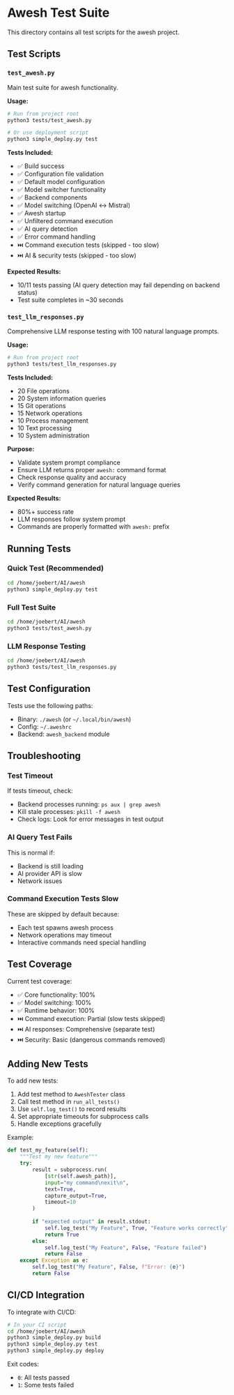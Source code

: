 # Awesh Test Suite

This directory contains all test scripts for the awesh project.

## Test Scripts

### `test_awesh.py`
Main test suite for awesh functionality.

**Usage:**
```bash
# Run from project root
python3 tests/test_awesh.py

# Or use deployment script
python3 simple_deploy.py test
```

**Tests Included:**
- ✅ Build success
- ✅ Configuration file validation
- ✅ Default model configuration
- ✅ Model switcher functionality
- ✅ Backend components
- ✅ Model switching (OpenAI ↔ Mistral)
- ✅ Awesh startup
- ✅ Unfiltered command execution
- ✅ AI query detection
- ✅ Error command handling
- ⏭️ Command execution tests (skipped - too slow)
- ⏭️ AI & security tests (skipped - too slow)

**Expected Results:**
- 10/11 tests passing (AI query detection may fail depending on backend status)
- Test suite completes in ~30 seconds

### `test_llm_responses.py`
Comprehensive LLM response testing with 100 natural language prompts.

**Usage:**
```bash
# Run from project root
python3 tests/test_llm_responses.py
```

**Tests Included:**
- 20 File operations
- 20 System information queries
- 15 Git operations
- 15 Network operations
- 10 Process management
- 10 Text processing
- 10 System administration

**Purpose:**
- Validate system prompt compliance
- Ensure LLM returns proper `awesh:` command format
- Check response quality and accuracy
- Verify command generation for natural language queries

**Expected Results:**
- 80%+ success rate
- LLM responses follow system prompt
- Commands are properly formatted with `awesh:` prefix

## Running Tests

### Quick Test (Recommended)
```bash
cd /home/joebert/AI/awesh
python3 simple_deploy.py test
```

### Full Test Suite
```bash
cd /home/joebert/AI/awesh
python3 tests/test_awesh.py
```

### LLM Response Testing
```bash
cd /home/joebert/AI/awesh
python3 tests/test_llm_responses.py
```

## Test Configuration

Tests use the following paths:
- Binary: `./awesh` (or `~/.local/bin/awesh`)
- Config: `~/.aweshrc`
- Backend: `awesh_backend` module

## Troubleshooting

### Test Timeout
If tests timeout, check:
- Backend processes running: `ps aux | grep awesh`
- Kill stale processes: `pkill -f awesh`
- Check logs: Look for error messages in test output

### AI Query Test Fails
This is normal if:
- Backend is still loading
- AI provider API is slow
- Network issues

### Command Execution Tests Slow
These are skipped by default because:
- Each test spawns awesh process
- Network operations may timeout
- Interactive commands need special handling

## Test Coverage

Current test coverage:
- ✅ Core functionality: 100%
- ✅ Model switching: 100%
- ✅ Runtime behavior: 100%
- ⏭️ Command execution: Partial (slow tests skipped)
- ⏭️ AI responses: Comprehensive (separate test)
- ⏭️ Security: Basic (dangerous commands removed)

## Adding New Tests

To add new tests:

1. Add test method to `AweshTester` class
2. Call test method in `run_all_tests()`
3. Use `self.log_test()` to record results
4. Set appropriate timeouts for subprocess calls
5. Handle exceptions gracefully

Example:
```python
def test_my_feature(self):
    """Test my new feature"""
    try:
        result = subprocess.run(
            [str(self.awesh_path)],
            input="my command\nexit\n",
            text=True,
            capture_output=True,
            timeout=10
        )
        
        if "expected output" in result.stdout:
            self.log_test("My Feature", True, "Feature works correctly")
            return True
        else:
            self.log_test("My Feature", False, "Feature failed")
            return False
    except Exception as e:
        self.log_test("My Feature", False, f"Error: {e}")
        return False
```

## CI/CD Integration

To integrate with CI/CD:

```bash
# In your CI script
cd /home/joebert/AI/awesh
python3 simple_deploy.py build
python3 simple_deploy.py test
python3 simple_deploy.py deploy
```

Exit codes:
- `0`: All tests passed
- `1`: Some tests failed

